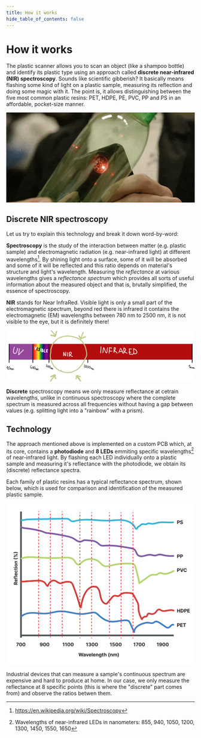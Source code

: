 ```yaml
---
title: How it works
hide_table_of_contents: false
---
```



# How it works

The plastic scanner allows you to scan an object (like a shampoo bottle) and identify its plastic type using an approach called **discrete near-infrared (NIR) spectroscopy**. Sounds like scientific gibberish? It basically means flashing some kind of light on a plastic sample, measuring its reflection and doing some magic with it. The point is, it allows distinguishing between the five most common plastic resins: PET, HDPE, PE, PVC, PP and PS in an affordable, pocket-size manner.
<!-- WARNING: there's an inconsistency between description and image of which resins can we identify. HDPE/LDPE? -->

<div style={{textAlign: 'center'}}>

  ![plastic scanner explaination](/img/plasticscannerexplain.gif)

</div>

## Discrete NIR spectroscopy

Let us try to explain this technology and break it down word-by-word:

**Spectroscopy** is the study of the interaction between matter (e.g. plastic sample) and electromagnetic radiation (e.g. near-infrared light) at different wavelengths[^1].
By shining light onto a surface, some of it will be absorbed and some of it will be reflected and this ratio depends on material's structure and light's wavelength. Measuring the *reflectance* at various wavelengths gives a *reflectance spectrum* which provides all sorts of useful information about the measured object and that is, brutally simplified, the essence of spectroscopy.

<!-- SIMPLIFY THIS or give a more NIR related example? -->
<!-- To give an example: if you shine white light(mixed electromagnetic spectrum) on a bottlecap, most of the white light gets absorbed, but some of the light gets reflected in your eye. Depending on which wavelength gets the reflected the rods and cones in your eye are sensitive to this, giving you the information that the bottlecap is red. -->

**NIR** stands for Near InfraRed. Visible light is only a small part of the electromagnetic spectrum, beyond red there is infrared it contains the electromagnetic (EM) wavelengths between 780 nm to 2500 nm, it is not visible to the eye, but it is definitely there!

<div style={{textAlign: 'center'}}>
    <img alt="Electromagnetic (EM) spectrum" src="/img/em_spectrum_nir.svg" width="800px"/>
</div>

**Discrete** spectroscopy means we only measure reflectance at cetrain wavelengths, unlike in continuous spectroscopy where the complete spectrum is measured across all frequencies without having a gap between values (e.g. splitting light into a "rainbow" with a prism). 

## Technology

The approach mentioned above is implemented on a custom PCB which, at its core, contains a **photodiode** and **8 LEDs** emmiting specific wavelengths[^2] of near-infrared light. By flashing each LED individually onto a plastic sample and measuring it's reflectance with the photodiode, we obtain its (discrete) reflectance spectra.

Each family of plastic resins has a typical reflectance spectrum, shown below, which is used for comparison and identification of the measured plastic sample.

<div style={{textAlign: 'center'}}>
    <img alt="Typical reflectance spectra of different plastic polymers" src="/img/response_curve.svg" width="600px"/>
</div>

Industrial devices that can measure a sample's continuous spectrum are expensive and hard to produce at home. In our case, we only measure the reflectance at 8 specific points (this is where the "discrete" part comes from) and observe the ratios betwen them.

[^1]: https://en.wikipedia.org/wiki/Spectroscopy 
[^2]: Wavelengths of near-infrared LEDs in nanometers: 855, 940, 1050, 1200, 1300, 1450, 1550, 1650